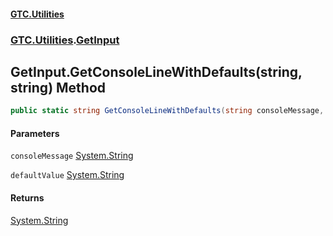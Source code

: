 #### [GTC.Utilities](GTC.Utilities.md 'GTC.Utilities')
### [GTC.Utilities](GTC.Utilities.md#GTC.Utilities 'GTC.Utilities').[GetInput](GTC.Utilities.md#GTC.Utilities.GetInput 'GTC.Utilities.GetInput')

## GetInput.GetConsoleLineWithDefaults(string, string) Method

```csharp
public static string GetConsoleLineWithDefaults(string consoleMessage, string defaultValue);
```
#### Parameters

<a name='GTC.Utilities.GetInput.GetConsoleLineWithDefaults(string,string).consoleMessage'></a>

`consoleMessage` [System.String](https://docs.microsoft.com/en-us/dotnet/api/System.String 'System.String')

<a name='GTC.Utilities.GetInput.GetConsoleLineWithDefaults(string,string).defaultValue'></a>

`defaultValue` [System.String](https://docs.microsoft.com/en-us/dotnet/api/System.String 'System.String')

#### Returns
[System.String](https://docs.microsoft.com/en-us/dotnet/api/System.String 'System.String')